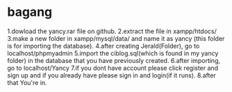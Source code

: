 # bagang

1.dowload the yancy.rar file on github. 2.extract the file in xampp/htdocs/ 3.make a new folder in xampp/mysql/data/ and name it as yancy (this folder is for importing the database). 4.after creating Jerald(Folder), go to localhost/phpmyadmin 5.import the ciblog.sql(which is found in my yancy folder) in the database that you have previously created. 6.after importing, go to localhost/Yancy 7.if you dont have account please click register and sign up and if you already have please sign in and login(if it runs). 8.after that You're in.
